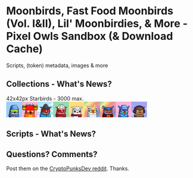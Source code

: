 #  Moonbirds, Fast Food Moonbirds (Vol. I&II), Lil' Moonbirdies, & More - Pixel Owls Sandbox (& Download Cache)


Scripts, (token) metadata, images & more



## Collections - What's News?

42x42px Starbirds - 3000 max. <br>
![](i/starbirds-strip.png)





## Scripts - What's News?






## Questions? Comments?

Post them on the [CryptoPunksDev reddit](https://old.reddit.com/r/CryptoPunksDev). Thanks.



